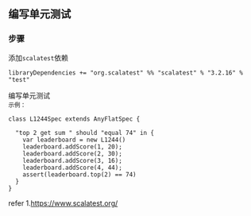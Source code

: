## 编写单元测试 

### 步骤  
添加`scalatest`依赖   
```
libraryDependencies += "org.scalatest" %% "scalatest" % "3.2.16" % "test"
```

编写单元测试  
`示例：`  
```
class L1244Spec extends AnyFlatSpec {

  "top 2 get sum " should "equal 74" in {
    var leaderboard = new L1244()
    leaderboard.addScore(1, 20);
    leaderboard.addScore(2, 30);
    leaderboard.addScore(3, 16);
    leaderboard.addScore(4, 44);
    assert(leaderboard.top(2) == 74)
  }
}
```


refer 
1.https://www.scalatest.org/
